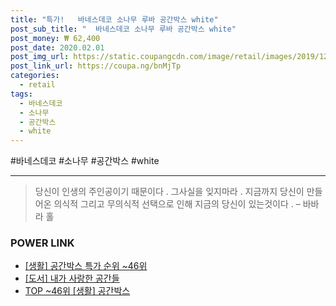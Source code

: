 ```yaml
--- 
title: "특가!   바네스데코 소나무 루바 공간박스 white" 
post_sub_title: "  바네스데코 소나무 루바 공간박스 white" 
post_money: ₩ 62,400 
post_date: 2020.02.01 
post_img_url: https://static.coupangcdn.com/image/retail/images/2019/12/10/18/4/42938f06-0303-44ce-8af3-3ec34842f2bf.jpg 
post_link_url: https://coupa.ng/bnMjTp 
categories: 
  - retail 
tags: 
  - 바네스데코 
  - 소나무 
  - 공간박스 
  - white 
--- 
```

  #바네스데코 #소나무 #공간박스 #white 
<hr> 

> 당신이 인생의 주인공이기 때문이다 . 그사실을 잊지마라 . 지금까지 당신이 만들어온 의식적 그리고 무의식적 선택으로 인해 지금의 당신이 있는것이다 .  – 바바라 홀 


### POWER LINK

* <a href="https://blog.naver.com/sakai111/221792236652" target="_blank"> [생활] 공간박스 특가 순위 ~46위</a>
* <a href="https://blog.naver.com/an0733/221788623285" target="_blank">[도서] 내가 사랑한 공간들</a>
* <a href="https://blog.naver.com/an0733/221792236650" target="_blank"> TOP ~46위 [생활] 공간박스</a>
